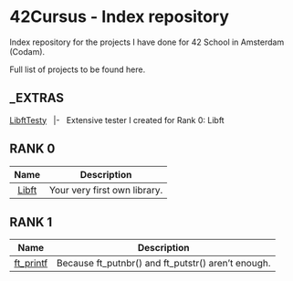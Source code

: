 # 42Cursus - Index repository

Index repository for the projects I have done for 42 School in Amsterdam (Codam).

Full list of projects to be found here.

## _EXTRAS
[LibftTesty](https://github.com/f-ras-42Cursus/_EXTRAS/tree/main/LibftTesty) &nbsp; |- &nbsp; Extensive tester I created for Rank 0: Libft

## RANK 0
|			Name				| Description	|
|:---------------:|:-----------:|
[Libft](https://github.com/f-ras-42Cursus/libft) | Your very first own library. |

## RANK 1
|			Name				| Description	|
|:---------------:|:-----------:|
[ft_printf](https://github.com/f-ras-42Cursus/ft_prinft) | Because ft_putnbr() and ft_putstr() aren’t enough. |
